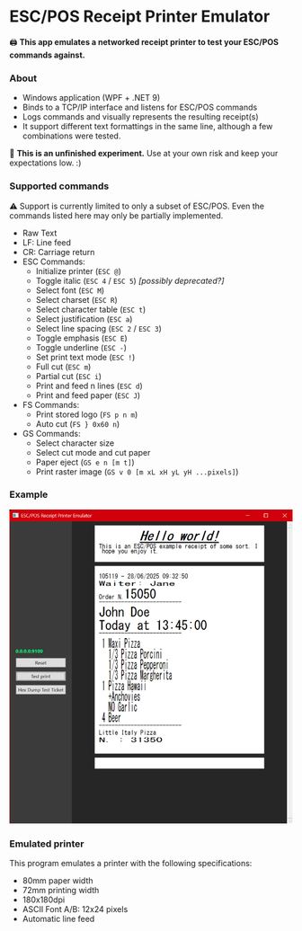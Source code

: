 ﻿# ESC/POS Receipt Printer Emulator
🖨️ **This app emulates a networked receipt printer to test your ESC/POS commands against.**



### About
- Windows application (WPF + .NET 9)
- Binds to a TCP/IP interface and listens for ESC/POS commands
- Logs commands and visually represents the resulting receipt(s)
- It support different text formattings in the same line, although a few combinations were tested.

👷 **This is an unfinished experiment.** Use at your own risk and keep your expectations low. :)

### Supported commands

⚠️ Support is currently limited to only a subset of ESC/POS. Even the commands listed here may only be partially implemented.

- Raw Text
- LF: Line feed
- CR: Carriage return
- ESC Commands:
  - Initialize printer (`ESC @`)
  - Toggle italic (`ESC 4` / `ESC 5`) *[possibly deprecated?]*
  - Select font (`ESC M`)
  - Select charset (`ESC R`)
  - Select character table (`ESC t`)
  - Select justification (`ESC a`)
  - Select line spacing (`ESC 2` / `ESC 3`)
  - Toggle emphasis (`ESC E`)
  - Toggle underline (`ESC -`)
  - Set print text mode (`ESC !`)
  - Full cut (`ESC m`)
  - Partial cut (`ESC i`)
  - Print and feed n lines (`ESC d`)
  - Print and feed paper (`ESC J`)
- FS Commands:
  - Print stored logo (`FS p n m`)
  - Auto cut (`FS } 0x60 n`)
- GS Commands:
  - Select character size
  - Select cut mode and cut paper
  - Paper eject (`GS e n [m t]`)
  - Print raster image (`GS v 0 [m xL xH yL yH ...pixels]`)

### Example

![Emulator](docs/Example.png)

### Emulated printer

This program emulates a printer with the following specifications:

 - 80mm paper width
 - 72mm printing width
 - 180x180dpi
 - ASCII Font A/B: 12x24 pixels
 - Automatic line feed
